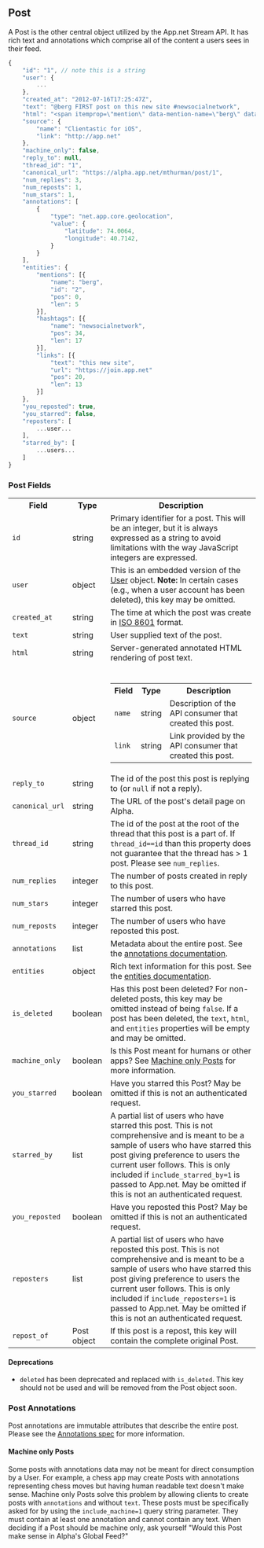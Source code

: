 ## Post
A Post is the other central object utilized by the App.net Stream API. It has rich text and annotations which comprise all of the content a users sees in their feed.

```js
{
    "id": "1", // note this is a string
    "user": {
        ...
    },
    "created_at": "2012-07-16T17:25:47Z",
    "text": "@berg FIRST post on this new site #newsocialnetwork",
    "html": "<span itemprop=\"mention\" data-mention-name=\"berg\" data-mention-id=\"2\">@berg</span> FIRST post on <a href=\"https://join.app.net\" rel=\"nofollow\">this new site</a> <span itemprop=\"hashtag\" data-hashtag-name=\"newsocialnetwork\">#newsocialnetwork</span>.",
    "source": {
        "name": "Clientastic for iOS",
        "link": "http://app.net"
    },
    "machine_only": false,
    "reply_to": null,
    "thread_id": "1",
    "canonical_url": "https://alpha.app.net/mthurman/post/1",
    "num_replies": 3,
    "num_reposts": 1,
    "num_stars": 1,
    "annotations": [
        {
            "type": "net.app.core.geolocation",
            "value": {
                "latitude": 74.0064,
                "longitude": 40.7142,
            }
        }
    ],
    "entities": {
        "mentions": [{
            "name": "berg",
            "id": "2",
            "pos": 0,
            "len": 5
        }],
        "hashtags": [{
            "name": "newsocialnetwork",
            "pos": 34,
            "len": 17
        }],
        "links": [{
            "text": "this new site",
            "url": "https://join.app.net"
            "pos": 20,
            "len": 13
        }]
    },
    "you_reposted": true,
    "you_starred": false,
    "reposters": [
        ...user...
    ],
    "starred_by": [
        ...users...
    ]
}
```

### Post Fields

<table>
    <tr>
        <th>Field</th>
        <th>Type</th>
        <th>Description</th>
    </tr>
    <tr>
        <td><code>id</code></td>
        <td>string</td>
        <td>Primary identifier for a post. This will be an integer, but it is always expressed as a string to avoid limitations with the way JavaScript integers are expressed.</td>
    </tr>
    <tr>
        <td><code>user</code></td>
        <td>object</td>
        <td>This is an embedded version of the <a href='#user'>User</a> object. <b>Note:</b> In certain cases (e.g., when a user
                account has been deleted), this key may be omitted.</td>
    </tr>
    <tr>
        <td><code>created_at</code></td>
        <td>string</td>
        <td>The time at which the post was create in <a href='http://en.wikipedia.org/wiki/ISO_8601'>ISO 8601</a> format.</td>
    </tr>
    <tr>
        <td><code>text</code></td>
        <td>string</td>
        <td>User supplied text of the post.</td>
    </tr>
    <tr>
        <td><code>html</code></td>
        <td>string</td>
        <td>Server-generated annotated HTML rendering of post text.</td>
    </tr>
    <tr>
        <td><code>source</code></td>
        <td>object</td>
        <td>
            <br>
            <table>
                <tr>
                    <th>Field</th>
                    <th>Type</th>
                    <th>Description</th>
                </tr>
                <tr>
                    <td><code>name</code></td>
                    <td>string</td>
                    <td>Description of the API consumer that created this post.</td>
                </tr>
                <tr>
                    <td><code>link</code></td>
                    <td>string</td>
                    <td>Link provided by the API consumer that created this post.</td>
                </tr>
            </table>
        </td>
    </tr>
    <tr>
        <td><code>reply_to</code></td>
        <td>string</td>
        <td>The id of the post this post is replying to (or <code>null</code> if not a reply).</td>
    </tr>
    <tr>
        <td><code>canonical_url</code></td>
        <td>string</td>
        <td>The URL of the post's detail page on Alpha.</td>
    </tr>
    <tr>
        <td><code>thread_id</code></td>
        <td>string</td>
        <td>The id of the post at the root of the thread that this post is a part of. If <code>thread_id==id</code> than this property does not guarantee that the thread has > 1 post. Please see <code>num_replies</code>.</td>
    </tr>
    <tr>
        <td><code>num_replies</code></td>
        <td>integer</td>
        <td>The number of posts created in reply to this post.</td>
    </tr>
    <tr>
        <td><code>num_stars</code></td>
        <td>integer</td>
        <td>The number of users who have starred this post.</td>
    </tr>
    <tr>
        <td><code>num_reposts</code></td>
        <td>integer</td>
        <td>The number of users who have reposted this post.</td>
    </tr>
    <tr>
        <td><code>annotations</code></td>
        <td>list</td>
        <td>Metadata about the entire post. See the <a href="annotations.md">annotations documentation</a>.</td>
    </tr>
    <tr>
        <td><code>entities</code></td>
        <td>object</td>
        <td>Rich text information for this post. See the <a href="#entities">entities documentation</a>.</td>
    </tr>
    <tr>
        <td><code>is_deleted</code></td>
        <td>boolean</td>
        <td>Has this post been deleted? For non-deleted posts, this key may be omitted instead of being <code>false</code>. If a post has been deleted, the <code>text</code>, <code>html</code>, and <code>entities</code> properties will be empty and may be omitted.</td>
    </tr>
    <tr>
        <td><code>machine_only</code></td>
        <td>boolean</td>
        <td>Is this Post meant for humans or other apps? See <a href="#machine-only-posts">Machine only Posts</a> for more information.</td>
    </tr>
    <tr>
        <td><code>you_starred</code></td>
        <td>boolean</td>
        <td>Have you starred this Post? May be omitted if this is not an authenticated request.</td>
    </tr>
    <tr>
        <td><code>starred_by</code></td>
        <td>list</td>
        <td>A partial list of users who have starred this post. This is not comprehensive and is meant to be a sample of users who have starred this post giving preference to users the current user follows. This is only included if <code>include_starred_by=1</code> is passed to App.net. May be omitted if this is not an authenticated request.</td>
    </tr>
    <tr>
        <td><code>you_reposted</code></td>
        <td>boolean</td>
        <td>Have you reposted this Post? May be omitted if this is not an authenticated request.</td>
    </tr>
    <tr>
        <td><code>reposters</code></td>
        <td>list</td>
        <td>A partial list of users who have reposted this post. This is not comprehensive and is meant to be a sample of users who have starred this post giving preference to users the current user follows. This is only included if <code>include_reposters=1</code> is passed to App.net. May be omitted if this is not an authenticated request.</td>
    </tr>
    <tr>
        <td><code>repost_of</code></td>
        <td>Post object</td>
        <td>If this post is a repost, this key will contain the complete original Post.</td>
    </tr>
</table>

#### Deprecations

* ```deleted``` has been deprecated and replaced with ```is_deleted```. This key should not be used and will be removed from the Post object soon.

### Post Annotations
Post annotations are immutable attributes that describe the entire post. Please see the [Annotations spec](annotations.md) for more information.

#### Machine only Posts
Some posts with annotations data may not be meant for direct consumption by a User. For example, a chess app may create Posts with annotations representing chess moves but having human readable text doesn't make sense. Machine only Posts solve this problem by allowing clients to create posts with ```annotations``` and without ```text```. These posts must be specifically asked for by using the ```include_machine=1``` query string parameter. They must contain at least one annotation and cannot contain any text. When deciding if a Post should be machine only, ask yourself "Would this Post make sense in Alpha's Global Feed?"
